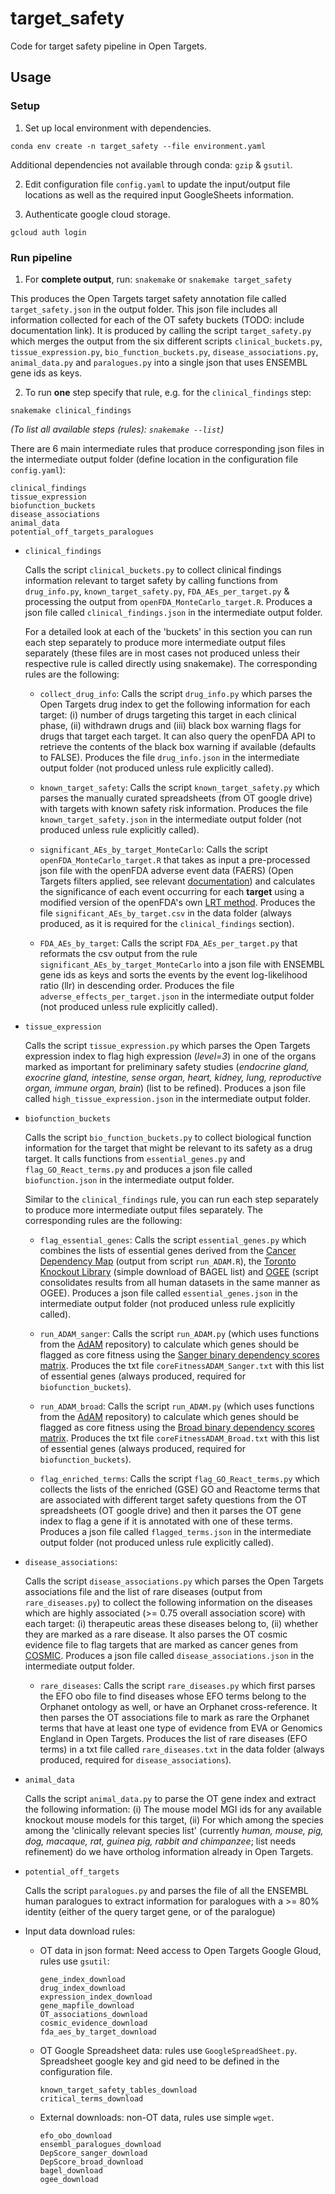 # target_safety
Code for target safety pipeline in Open Targets. 

## Usage

### Setup

1. Set up local environment with dependencies. 
```
conda env create -n target_safety --file environment.yaml
```
Additional dependencies not available through conda: `gzip` & `gsutil`.

2. Edit configuration file `config.yaml` to update the input/output file locations as well as the required input GoogleSheets information.

3. Authenticate google cloud storage.
```
gcloud auth login
```

### Run pipeline

1. For **complete output**, run:
`snakemake` or `snakemake target_safety`

This produces the Open Targets target safety annotation file called `target_safety.json` in the output folder. This json file includes all information collected for each of the OT safety buckets (TODO: include documentation link). It is produced by calling the script `target_safety.py` which merges the output from the six different scripts `clinical_buckets.py`, `tissue_expression.py`, `bio_function_buckets.py`, `disease_associations.py`, `animal_data.py` and `paralogues.py` into a single json that uses ENSEMBL gene ids as keys.   

2. To run **one** step specify that rule, e.g. for the `clinical_findings` step:
```
snakemake clinical_findings
```
*(To list all available steps (rules): `snakemake --list`)*

There are 6 main intermediate rules that produce corresponding json files in the intermediate output folder (define location in the configuration file `config.yaml`):
```
clinical_findings
tissue_expression
biofunction_buckets
disease_associations
animal_data
potential_off_targets_paralogues
```
- `clinical_findings`

  Calls the script `clinical_buckets.py` to collect clinical findings information relevant to target safety by calling functions from `drug_info.py`, `known_target_safety.py`, `FDA_AEs_per_target.py` & processing the output from `openFDA_MonteCarlo_target.R`. Produces a json file called `clinical_findings.json` in the intermediate output folder.
  
  For a detailed look at each of the 'buckets' in this section you can run each step separately to produce more intermediate output files separately (these files are in most cases not produced unless their respective rule is called directly using snakemake). The corresponding rules are the following:
  
  - `collect_drug_info`: Calls the script `drug_info.py` which parses the Open Targets drug index to get the following information for each target: (i) number of drugs targeting this target in each clinical phase, (ii) withdrawn drugs and (iii) black box warning flags for drugs that target each target. It can also query the openFDA API to retrieve the contents of the black box warning if available (defaults to FALSE). Produces the file `drug_info.json` in the intermediate output folder (not produced unless rule explicitly called).
  
  - `known_target_safety`: Calls the script `known_target_safety.py` which parses the manually curated spreadsheets (from OT google drive) with targets with known safety risk information. Produces the file `known_target_safety.json` in the intermediate output folder (not produced unless rule explicitly called).
    
  - `significant_AEs_by_target_MonteCarlo`: Calls the script `openFDA_MonteCarlo_target.R` that takes as input a pre-processed json file with the openFDA adverse event data (FAERS) (Open Targets filters applied, see relevant [documentation](https://github.com/opentargets/platform-etl-openfda-faers)) and calculates the significance of each event occurring for each **target** using a modified version of the openFDA's own [LRT method](https://openfda.shinyapps.io/LRTest/_w_c5c2d04d/lrtmethod.pdf). Produces the file `significant_AEs_by_target.csv` in the data folder (always produced, as it is required for the `clinical_findings` section).
  
  - `FDA_AEs_by_target`: Calls the script `FDA_AEs_per_target.py` that reformats the csv output from the rule `significant_AEs_by_target_MonteCarlo` into a json file with ENSEMBL gene ids as keys and sorts the events by the event log-likelihood ratio (llr) in descending order. Produces the file `adverse_effects_per_target.json` in the intermediate output folder (not produced unless rule explicitly called).

- `tissue_expression`

  Calls the script `tissue_expression.py` which parses the Open Targets expression index to flag high expression (*level=3*) in one of the organs marked as important for preliminary safety studies (*endocrine gland, exocrine gland, intestine, sense organ, heart, kidney, lung, reproductive organ, immune organ, brain*) (list to be refined).  Produces a json file called `high_tissue_expression.json` in the intermediate output folder.
- `biofunction_buckets`

  Calls the script `bio_function_buckets.py` to collect biological function information for the target that might be relevant to its safety as a drug target. It calls functions from `essential_genes.py` and `flag_GO_React_terms.py` and produces a json file called `biofunction.json` in the intermediate output folder. 
  
  Similar to the `clinical_findings` rule, you can run each step separately to produce more intermediate output files separately. The corresponding rules are the following:
  
  - `flag_essential_genes`: Calls the script `essential_genes.py` which combines the lists of essential genes derived from the [Cancer Dependency Map](https://score.depmap.sanger.ac.uk) (output from script `run_ADAM.R`), the  [Toronto Knockout Library](http://tko.ccbr.utoronto.ca/) (simple download of BAGEL list) and [OGEE](http://ogee.medgenius.info/browse/) (script consolidates results from all human datasets in the same manner as OGEE). Produces a json file called `essential_genes.json` in the intermediate output folder (not produced unless rule explicitly called).
  
  - `run_ADAM_sanger`: Calls the script `run_ADAM.py` (which uses functions from the [AdAM](https://github.com/francescojm/ADAM) repository) to calculate which genes should be flagged as core fitness using the [Sanger binary dependency scores matrix](https://score.depmap.sanger.ac.uk/downloads). Produces the txt file `coreFitnessADAM_Sanger.txt` with this list of essential genes (always produced, required for `biofunction_buckets`).
  
  - `run_ADAM_broad`: Calls the script `run_ADAM.py` (which uses functions from the [AdAM](https://github.com/francescojm/ADAM) repository) to calculate which genes should be flagged as core fitness using the [Broad binary dependency scores matrix](https://score.depmap.sanger.ac.uk/downloads). Produces the txt file `coreFitnessADAM_Broad.txt` with this list of essential genes (always produced, required for `biofunction_buckets`).
  
  - `flag_enriched_terms`: Calls the script `flag_GO_React_terms.py` which collects the lists of the enriched (GSE) GO and Reactome terms that are associated with different target safety questions from the OT spreadsheets (OT google drive) and then it parses the OT gene index to flag a gene if it is annotated with one of these terms. Produces a json file called `flagged_terms.json` in the intermediate output folder (not produced unless rule explicitly called).

- `disease_associations`: 

  Calls the script `disease_associations.py` which parses the Open Targets associations file and the list of rare diseases (output from `rare_diseases.py`) to collect the following information on the diseases which are highly associated (>= 0.75 overall association score) with each target: (i) therapeutic areas these diseases belong to, (ii) whether they are marked as a rare disease. It also parses the OT cosmic evidence file to flag targets that are marked as cancer genes from [COSMIC](https://cancer.sanger.ac.uk/cosmic). Produces a json file called `disease_associations.json` in the intermediate output folder.

  - `rare_diseases`: Calls the script `rare_diseases.py` which first parses the EFO obo file to find diseases whose EFO terms belong to the Orphanet ontology as well, or have an Orphanet cross-reference. It then parses the OT associations file to mark as rare the Orphanet terms that have at least one type of evidence from EVA or Genomics England in Open Targets. Produces the list of rare diseases (EFO terms) in a txt file called `rare_diseases.txt` in the data folder (always produced, required for `disease_associations`). 
  
- `animal_data`
  
  Calls the script `animal_data.py` to parse the OT gene index and extract the following information: (i) The mouse model MGI ids for any available knockout mouse models for this target, (ii) For which among the species among the 'clinically relevant species list' (currently *human, mouse, pig, dog, macaque, rat, guinea pig, rabbit and chimpanzee*; list needs refinement) do we have ortholog information already in Open Targets. 
  
- `potential_off_targets`

  Calls the script `paralogues.py` and parses the file of all the ENSEMBL human paralogues to extract information for paralogues with a >= 80% identity (either of the query target gene, or of the paralogue)
  
  
- Input data download rules:
  - OT data in json format: Need access to Open Targets Google Gloud, rules use `gsutil`:
      ```
      gene_index_download
      drug_index_download
      expression_index_download
      gene_mapfile_download
      OT_associations_download
      cosmic_evidence_download
      fda_aes_by_target_download
      ```
  - OT Google Spreadsheet data: rules use `GoogleSpreadSheet.py`. Spreadsheet google key and gid need to be defined in the configuration file. 
      ```
      known_target_safety_tables_download
      critical_terms_download
      ```
  - External downloads: non-OT data, rules use simple `wget`.
      ```
      efo_obo_download
      ensembl_paralogues_download  
      DepScore_sanger_download
      DepScore_broad_download
      bagel_download
      ogee_download 
      ```

  
